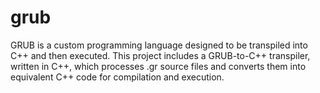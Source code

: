 # grub
GRUB is a custom programming language designed to be transpiled into C++ and then executed. This project includes a GRUB-to-C++ transpiler, written in C++, which processes .gr source files and converts them into equivalent C++ code for compilation and execution.
